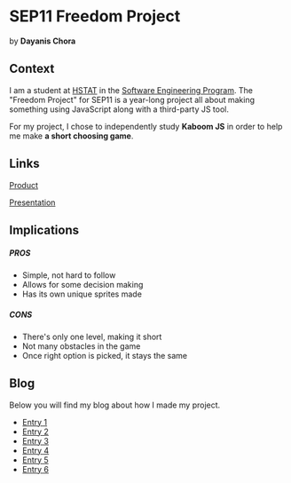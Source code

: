 # SEP11 Freedom Project
by **Dayanis Chora**

## Context
I am a student at [HSTAT](https://www.hstat.org/) in the [Software Engineering Program](https://hstatsep.github.io/). The "Freedom Project" for SEP11 is a year-long project all about making something using JavaScript along with a third-party JS tool.

For my project, I chose to independently study **Kaboom JS** in order to help me make **a short choosing game**.

## Links

[Product](https://dayanisc7709.github.io/sep11-freedom-project/)

[Presentation](https://docs.google.com/presentation/d/1BqCNCh6ZfRlAAQy4mW1nen4G9IGC42kYzu6rq5VjQgA/edit?slide=id.g357efa34cc2_0_0#slide=id.g357efa34cc2_0_0)

## Implications
##### PROS
* Simple, not hard to follow
* Allows for some decision making
* Has its own unique sprites made
##### CONS
* There's only one level, making it short
* Not many obstacles in the game
* Once right option is picked, it stays the same


## Blog
Below you will find my blog about how I made my project.

* [Entry 1](blog/entry01.md)
* [Entry 2](blog/entry02.md)
* [Entry 3](blog/entry03.md)
* [Entry 4](blog/entry04.md)
* [Entry 5](blog/entry05.md)
* [Entry 6](blog/entry06.md)

